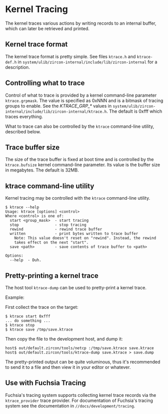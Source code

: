 # Kernel Tracing

The kernel traces various actions by writing records to an internal buffer,
which can later be retrieved and printed.

## Kernel trace format

The kernel trace format is pretty simple.
See files `ktrace.h` and `ktrace-def.h` in
`system/ulib/zircon-internal/include/lib/zircon-internal`
for a description.

## Controlling what to trace

Control of what to trace is provided by a kernel command-line parameter
`ktrace.grpmask`. The value is specified as 0xNNN and is a bitmask
of tracing groups to enable. See the *KTRACE\_GRP\_\** values in
`system/ulib/zircon-internal/include/lib/zircon-internal/ktrace.h`.
The default is 0xfff which traces everything.

What to trace can also be controlled by the `ktrace` command-line utility,
described below.

## Trace buffer size

The size of the trace buffer is fixed at boot time and is controlled by
the `ktrace.bufsize` kernel command-line parameter. Its value is the
buffer size in megabytes. The default is 32MB.

## ktrace command-line utility

Kernel tracing may be controlled with the `ktrace` command-line utility.

```
$ ktrace --help
Usage: ktrace [options] <control>
Where <control> is one of:
  start <group_mask>  - start tracing
  stop                - stop tracing
  rewind              - rewind trace buffer
  written             - print bytes written to trace buffer
    Note: This value doesn't reset on "rewind". Instead, the rewind
    takes effect on the next "start".
  save <path>         - save contents of trace buffer to <path>

Options:
  --help  - Duh.
```

## Pretty-printing a kernel trace

The host tool `ktrace-dump` can be used to pretty-print a kernel trace.

Example:

First collect the trace on the target:

```
$ ktrace start 0xfff
... do something ...
$ ktrace stop
$ ktrace save /tmp/save.ktrace
```

Then copy the file to the development host, and dump it:

```
host$ out/default.zircon/tools/netcp :/tmp/save.ktrace save.ktrace
host$ out/default.zircon/tools/ktrace-dump save.ktrace > save.dump
```

The pretty-printed output can be quite voluminous, thus it's recommended
to send it to a file and then view it in your editor or whatever.

## Use with Fuchsia Tracing

Fuchsia's tracing system supports collecting kernel trace records via
the `ktrace_provider` trace provider.
For documentation of Fuchsia's tracing system see the documentation in
`//docs/development/tracing`.

